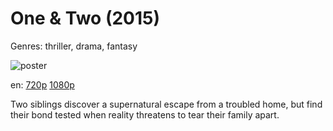 # One &amp; Two (2015)

Genres: thriller, drama, fantasy

![poster](http://image.tmdb.org/t/p/w500/okCaT8PHuh83CllPYGpLz1ZXzMC.jpg)

en:
  [720p](magnet:?xt=urn:btih:F7393EA742D55870A31F7F294B8484B68B7A681D&tr=udp://glotorrents.pw:6969/announce&tr=udp://tracker.opentrackr.org:1337/announce&tr=udp://torrent.gresille.org:80/announce&tr=udp://tracker.openbittorrent.com:80&tr=udp://tracker.coppersurfer.tk:6969&tr=udp://tracker.leechers-paradise.org:6969&tr=udp://p4p.arenabg.ch:1337&tr=udp://tracker.internetwarriors.net:1337)
  [1080p](magnet:?xt=urn:btih:E2BDAC8B8416A2085D6A2B3D7B6651B1CB72D3FD&tr=udp://glotorrents.pw:6969/announce&tr=udp://tracker.opentrackr.org:1337/announce&tr=udp://torrent.gresille.org:80/announce&tr=udp://tracker.openbittorrent.com:80&tr=udp://tracker.coppersurfer.tk:6969&tr=udp://tracker.leechers-paradise.org:6969&tr=udp://p4p.arenabg.ch:1337&tr=udp://tracker.internetwarriors.net:1337)
  


Two siblings discover a supernatural escape from a troubled home, but find their bond tested when reality threatens to tear their family apart.